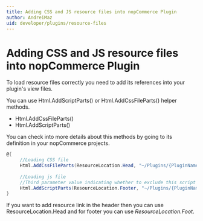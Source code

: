 ```yaml
---
title: Adding CSS and JS resource files into nopCommerce Plugin
author: AndreiMaz
uid: developer/plugins/resource-files
---
```


# Adding CSS and JS resource files into nopCommerce Plugin

To load resource files correctly you need to add its references into your plugin's view files.

You can use Html.AddScriptParts() or Html.AddCssFileParts() helper methods.

 - Html.AddCssFileParts()
 - Html.AddScriptParts()

You can check into more details about this methods by going to its definition in your nopCommerce projects.

```csharp
@{
     //Loading CSS file
     Html.AddCssFileParts(ResourceLocation.Head, "~/Plugins/{PluginName}/Content/{CSSFileName.Css}");
  
     //Loading js file
     //Third parameter value indicating whether to exclude this script from bundling
     Html.AddScriptParts(ResourceLocation.Footer, "~/Plugins/{PluginName}/Scripts/{JSFileName.js}", true);
}
```

If you want to add resource link in the header then you can use ResourceLocation.Head and for footer you can use *ResourceLocation.Foot*.